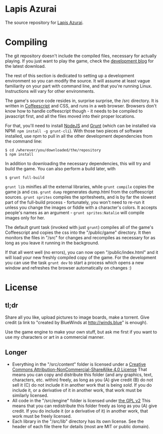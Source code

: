 Lapis Azurai
===========

The source repository for [Lapis Azurai](http://winds.blue/about).

# Compiling
The git repository doesn't include the compiled files, necessary for actually playing. If you just want to play the game, check the [development blog](http://winds.blue/) for the latest download.

The rest of this section is dedicated to setting up a development environment so you can modify the source. It will assume at least vague familiarity on your part with command line, and that you're running Linux. Instructions will vary for other environments.

The game's source code resides in, surprise surprise, the /src directory. It is written in [Coffeescript](http://coffeescript.org/) and CSS, and runs in a web browser. Browsers don't know how to handle coffeescript though - it needs to be compiled to javascript first, and all the files moved into their proper locations.

For that, you'll need to install [NodeJS](http://nodejs.org/) and [Grunt](http://gruntjs.com/) (which can be installed via NPM: `npm install -g grunt-cli`). With those two pieces of software installed, use npm to pull in all the other development dependencies from the command line:

```
$ cd /wherever/you/downloaded/the/repository
$ npm install
```

In addition to downloading the necessary dependencies, this will try and build the game. You can also perform a build later, with

```
$ grunt full-build
```

`grunt lib` minifies all the external libraries, while `grunt compile` copies the game js and css. `grunt dump` regenerates dump.html from the coffeescript sources. `grunt sprites` compiles the spritesheets, and is by far the slowest part of the full-build process - fortunately, you won't need to re-run it unless you change the images or fiddle with a character's colors. It accepts people's names as an argument - `grunt sprites:Natalie` will compile images only for her.

The default grunt task (invoked with just `grunt`) compiles all of the game's Coffeescript and copies the css into the "/public/game" directory. It then monitors the files in "/src" for changes and recompiles as necessary for as long as you leave it running in the background.

If that all went well (no errors), you can now open "/public/index.html" and it will load your new freshly compiled copy of the game. For the development you can use the task `grunt dev` to start a process which opens a new window and refreshes the browser automatically on changes :)

# License

## tl;dr
Share all you like, upload pictures to image boards, make a torrent. Give credit (a link to "created by BlueWinds at http://winds.blue" is enough).

Use the game engine to make your own stuff, but ask me first if you want to use my characters or art in a commercial manner.

## Longer
* Everything in the "/src/content" folder is licensed under a [Creative Commons Attribution-NonCommercial-ShareAlike 4.0 License](http://creativecommons.org/licenses/by-nc-sa/4.0/)
  That means you can copy and distribute this folder (and any graphics, text, characters, etc. within) freely, as long as you (A) give credit (B) do not sell it (C) do not include it in another work that is being *sold*.
  If you do include it, or a derivative of it in another work, that work must be similarly licensed.
* All code in the "/src/engine" folder is licensed under [the GPL v2](http://www.gnu.org/licenses/gpl.txt)
  This means that you can redistribute this folder freely as long as you (A) give credit.
  If you do include it (or a derivative of it) in another work, that work must be freely licensed.
* Each library in the "/src/lib" directory has its own license. See the header of each file there for details (most are MIT or public domain).
